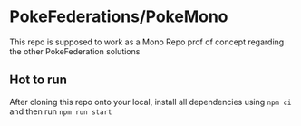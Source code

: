 # PokeFederations/PokeMono

This repo is supposed to work as a Mono Repo prof of concept regarding the other PokeFederation solutions

## Hot to run

After cloning this repo onto your local, install all dependencies using `npm ci` and then run `npm run start`
